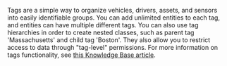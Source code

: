 Tags are a simple way to organize vehicles, drivers, assets, and sensors into easily identifiable groups. You can add unlimited entities to each tag, and entities can have multiple different tags. You can also use tag hierarchies in order to create nested classes, such as parent tag 'Massachusetts' and child tag 'Boston'. They also allow you to restrict access to data through "tag-level" permissions. For more information on tags functionality, see <a href="https://kb.samsara.com/hc/en-us/articles/360043275091-Creating-and-Using-Tags" target="_blank">this Knowledge Base article</a>.